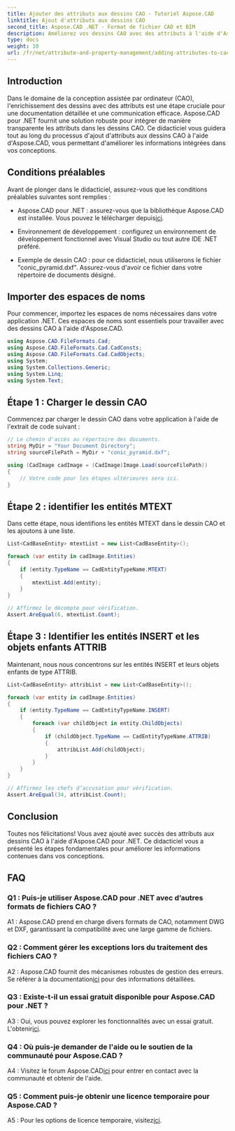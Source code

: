 ```yaml
---
title: Ajouter des attributs aux dessins CAO - Tutoriel Aspose.CAD
linktitle: Ajout d'attributs aux dessins CAO
second_title: Aspose.CAD .NET - Format de fichier CAO et BIM
description: Améliorez vos dessins CAO avec des attributs à l'aide d'Aspose.CAD pour .NET. Suivez notre guide étape par étape pour une intégration transparente.
type: docs
weight: 10
url: /fr/net/attribute-and-property-management/adding-attributes-to-cad-drawings/
---
```

## Introduction

Dans le domaine de la conception assistée par ordinateur (CAO), l'enrichissement des dessins avec des attributs est une étape cruciale pour une documentation détaillée et une communication efficace. Aspose.CAD pour .NET fournit une solution robuste pour intégrer de manière transparente les attributs dans les dessins CAO. Ce didacticiel vous guidera tout au long du processus d'ajout d'attributs aux dessins CAO à l'aide d'Aspose.CAD, vous permettant d'améliorer les informations intégrées dans vos conceptions.

## Conditions préalables

Avant de plonger dans le didacticiel, assurez-vous que les conditions préalables suivantes sont remplies :

-  Aspose.CAD pour .NET : assurez-vous que la bibliothèque Aspose.CAD est installée. Vous pouvez le télécharger depuis[ici](https://releases.aspose.com/cad/net/).

- Environnement de développement : configurez un environnement de développement fonctionnel avec Visual Studio ou tout autre IDE .NET préféré.

- Exemple de dessin CAO : pour ce didacticiel, nous utiliserons le fichier "conic_pyramid.dxf". Assurez-vous d'avoir ce fichier dans votre répertoire de documents désigné.

## Importer des espaces de noms

Pour commencer, importez les espaces de noms nécessaires dans votre application .NET. Ces espaces de noms sont essentiels pour travailler avec des dessins CAO à l'aide d'Aspose.CAD.

```csharp
using Aspose.CAD.FileFormats.Cad;
using Aspose.CAD.FileFormats.Cad.CadConsts;
using Aspose.CAD.FileFormats.Cad.CadObjects;
using System;
using System.Collections.Generic;
using System.Linq;
using System.Text;
```

## Étape 1 : Charger le dessin CAO

Commencez par charger le dessin CAO dans votre application à l'aide de l'extrait de code suivant :

```csharp
// Le chemin d'accès au répertoire des documents.
string MyDir = "Your Document Directory";
string sourceFilePath = MyDir + "conic_pyramid.dxf";

using (CadImage cadImage = (CadImage)Image.Load(sourceFilePath))
{
    // Votre code pour les étapes ultérieures sera ici.
}
```

## Étape 2 : identifier les entités MTEXT

Dans cette étape, nous identifions les entités MTEXT dans le dessin CAO et les ajoutons à une liste.

```csharp
List<CadBaseEntity> mtextList = new List<CadBaseEntity>();

foreach (var entity in cadImage.Entities)
{
    if (entity.TypeName == CadEntityTypeName.MTEXT)
    {
        mtextList.Add(entity);
    }
}

// Affirmez le décompte pour vérification.
Assert.AreEqual(6, mtextList.Count);
```

## Étape 3 : Identifier les entités INSERT et les objets enfants ATTRIB

Maintenant, nous nous concentrons sur les entités INSERT et leurs objets enfants de type ATTRIB.

```csharp
List<CadBaseEntity> attribList = new List<CadBaseEntity>();

foreach (var entity in cadImage.Entities)
{
    if (entity.TypeName == CadEntityTypeName.INSERT)
    {
        foreach (var childObject in entity.ChildObjects)
        {
            if (childObject.TypeName == CadEntityTypeName.ATTRIB)
            {
                attribList.Add(childObject);
            }
        }
    }
}

// Affirmez les chefs d’accusation pour vérification.
Assert.AreEqual(34, attribList.Count);
```

## Conclusion

Toutes nos félicitations! Vous avez ajouté avec succès des attributs aux dessins CAO à l'aide d'Aspose.CAD pour .NET. Ce didacticiel vous a présenté les étapes fondamentales pour améliorer les informations contenues dans vos conceptions.

## FAQ

### Q1 : Puis-je utiliser Aspose.CAD pour .NET avec d’autres formats de fichiers CAO ?

A1 : Aspose.CAD prend en charge divers formats de CAO, notamment DWG et DXF, garantissant la compatibilité avec une large gamme de fichiers.

### Q2 : Comment gérer les exceptions lors du traitement des fichiers CAO ?

 A2 : Aspose.CAD fournit des mécanismes robustes de gestion des erreurs. Se référer à la documentation[ici](https://reference.aspose.com/cad/net/) pour des informations détaillées.

### Q3 : Existe-t-il un essai gratuit disponible pour Aspose.CAD pour .NET ?

 A3 : Oui, vous pouvez explorer les fonctionnalités avec un essai gratuit. L'obtenir[ici](https://releases.aspose.com/).

### Q4 : Où puis-je demander de l'aide ou le soutien de la communauté pour Aspose.CAD ?

 A4 : Visitez le forum Aspose.CAD[ici](https://forum.aspose.com/c/cad/19) pour entrer en contact avec la communauté et obtenir de l'aide.

### Q5 : Comment puis-je obtenir une licence temporaire pour Aspose.CAD ?

 A5 : Pour les options de licence temporaire, visitez[ici](https://purchase.aspose.com/temporary-license/).